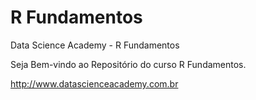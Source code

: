 # R Fundamentos

Data Science Academy - R Fundamentos

Seja Bem-vindo ao Repositório do curso R Fundamentos. 

http://www.datascienceacademy.com.br
